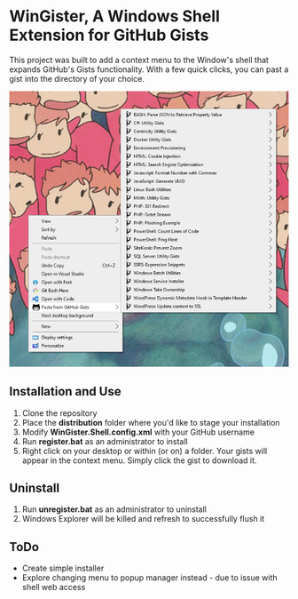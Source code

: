 # WinGister, A Windows Shell Extension for GitHub Gists

This project was built to add a context menu to the Window's shell that expands GitHub's Gists functionality.  With a few quick clicks, you can past a gist into the directory of your choice.

![WinGister Screenshot](https://github.com/lukeawyatt/WinGister/blob/master/screenshot.png?raw=true)


## Installation and Use
1. Clone the repository
1. Place the **distribution** folder where you'd like to stage your installation
1. Modify **WinGister.Shell.config.xml** with your GitHub username
1. Run **register.bat** as an administrator to install
1. Right click on your desktop or within (or on) a folder.  Your gists will appear in the context menu.  Simply click the gist to download it.


## Uninstall
1. Run **unregister.bat** as an administrator to uninstall
1. Windows Explorer will be killed and refresh to successfully flush it


## ToDo
* Create simple installer
* Explore changing menu to popup manager instead - due to issue with shell web access